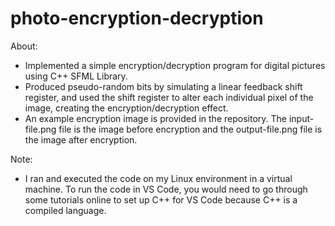 # photo-encryption-decryption

About:
- Implemented a simple encryption/decryption program for digital pictures using C++ SFML Library.
- Produced pseudo-random bits by simulating a linear feedback shift register, and used the shift register to alter each individual pixel of the image, creating the encryption/decryption effect. 
- An example encryption image is provided in the repository. The input-file.png file is the image before encryption and the output-file.png file is the image after encryption.

Note:
- I ran and executed the code on my Linux environment in a virtual machine. To run the code in VS Code, you would need to go through some tutorials online to set up C++ for VS Code because C++ is a compiled language. 
